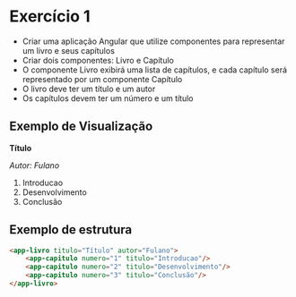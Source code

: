 # Exercício 1

- Criar uma aplicação Angular que utilize componentes para representar um livro e seus capítulos
- Criar dois componentes: Livro e Capítulo
- O componente Livro exibirá uma lista de capítulos, e cada capítulo será representado por um componente Capítulo
- O livro deve ter um título e um autor
- Os capítulos devem ter um número e um título

## Exemplo de Visualização

**Título**

*Autor: Fulano*

1. Introducao
1. Desenvolvimento
1. Conclusão

## Exemplo de estrutura

```html
<app-livro titulo="Título" autor="Fulano">
    <app-capitulo numero="1" titulo="Introducao"/>
    <app-capitulo numero="2" titulo="Desenvolvimento"/>
    <app-capitulo numero="3" titulo="Conclusão"/>
</app-livro>
```
